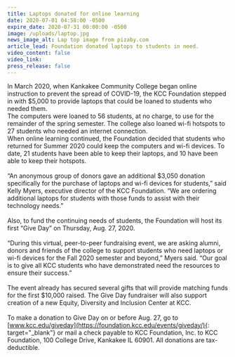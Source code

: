 ```yaml
---
title: Laptops donated for online learning
date: 2020-07-01 04:58:00 -0500
expire_date: 2020-07-31 00:00:00 -0500
image: /uploads/laptop.jpg
news_image_alt: Lap top image from pizaby.com
article_lead: Foundation donated laptops to students in need.
video_content: false
video_link:
press_release: false
---
```


In March 2020, when Kankakee Community College began online instruction to prevent the spread of COVID-19, the KCC Foundation stepped in with $5,000 to provide laptops that could be loaned to students who needed them.<br>The computers were loaned to 56 students, at no charge, to use for the remainder of the spring semester. The college also loaned wi-fi hotspots to 27 students who needed an internet connection.<br>When online learning continued, the Foundation decided that students who returned for Summer 2020 could keep the computers and wi-fi devices. To date, 21 students have been able to keep their laptops, and 10 have been able to keep their hotspots. &nbsp;<br><br>“An anonymous group of donors gave an additional $3,050 donation specifically for the purchase of laptops and wi-fi devices for students,” said Kelly Myers, executive director of the KCC Foundation. “We are ordering additional laptops for students with those funds to assist with their technology needs.”<br><br>Also, to fund the continuing needs of students, the Foundation will host its first “Give Day” on Thursday, Aug. 27, 2020.&nbsp;<br><br>“During this virtual, peer-to-peer fundraising event, we are asking alumni, donors and friends of the college to support students who need laptops or wi-fi devices for the Fall 2020 semester and beyond,” Myers said. “Our goal is to give all KCC students who have demonstrated need the resources to ensure their success.”<br><br>The event already has secured several gifts that will provide matching funds for the first $10,000 raised. The Give Day fundraiser will also support creation of a new Equity, Diversity and Inclusion Center at KCC.&nbsp;<br><br>To make a donation to Give Day on or before Aug. 27, go to [www.kcc.edu/giveday](https://foundation.kcc.edu/events/giveday/){: target="_blank"} or mail a check payable to KCC Foundation, Inc. to KCC Foundation, 100 College Drive, Kankakee IL 60901. All donations are tax-deductible.<br>&nbsp;